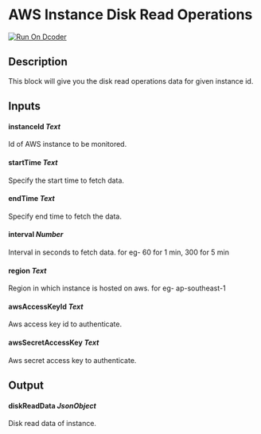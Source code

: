 # AWS Instance Disk Read Operations

[![Run On Dcoder](https://static-content.dcoder.tech/dcoder-assets/run-on-dcoder.svg)](https://code.dcoder.tech/feed/block/60f007488ecf3a76ced6fae7)

## Description

This block will give you the disk read operations data for given instance id.

## Inputs

#### **instanceId** _Text_

Id of AWS instance to be monitored.

#### **startTime** _Text_

Specify the start time to fetch data.

#### **endTime** _Text_

Specify end time to fetch the data.

#### **interval** _Number_

Interval in seconds to fetch data. for eg- 60 for 1 min, 300 for 5 min

#### **region** _Text_

Region in which instance is hosted on aws. for eg- ap-southeast-1

#### **awsAccessKeyId** _Text_

Aws access key id to authenticate.

#### **awsSecretAccessKey** _Text_

Aws secret access key to authenticate.

## Output

#### **diskReadData** _JsonObject_

Disk read data of instance.
